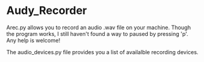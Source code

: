 # Audy_Recorder

Arec.py allows you to record an audio .wav file on your machine.
Though the program works, I still haven't found a way to paused by pressing 'p'. Any help is welcome!

The audio_devices.py file provides you a list of availalble recording devices.
